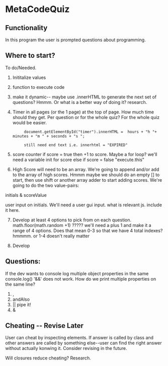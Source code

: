 # MetaCodeQuiz

## Functionality

In this program the user is prompted questions about programming.

## Where to start?

To do/Needed.

1. Inititalize values

2. function to execute code

3. make it dynamic-- maybe use .innerHTML to generate the next set of questions? Hmmm. Or what is a better way of doing it? research.

4. Timer in all pages (or the 1 page) at the top of page. How much time should they get. Per question or for the whole quiz? For the whole quiz would be easier.

            document.getElementById("timer").innerHTML =  hours + "h "+ minutes + "m " + seconds + "s ";

            still need end text i.e. innerhtml = "EXPIRED"


5. score counter
if score = true then +1 to score. Maybe a for loop? we'll need a variable init for score
else if score = false "execute.this"

6. High Score will need to be an array. We're going to append and/or add to the array of high scores. Hmmm maybe we should do an empty [] to start, then use shift or another array adder to start adding scores. We're going to do the two value-pairs:

initials & scoreValue

user input on initials. We'll need a user gui input. what is relevant js. include it here. 

7. Develop at least 4 options to pick from on each question. math.floor(math.random +1)   ????? we'll need a plus 1 and make it a range of 4 options. Does that mean 0-3 so that we have 4 total indexes? hmmmm. or 1-4 doesn't really matter

8. Develop 





## Questions: 

If the dev wants to console log multiple object properties in the same console.log() '&&' does not work. How do we print multiple properties on the same line?

1. ,
2. andAlso
3. || pipe it!
4. &


## Cheating -- Revise Later

User can cheat by inspecting elements. If answer is called by class and other answers are called by something else--user can find the right answer without actually konwing it. Consider revising in the future.

Will closures reduce cheating? Research.


